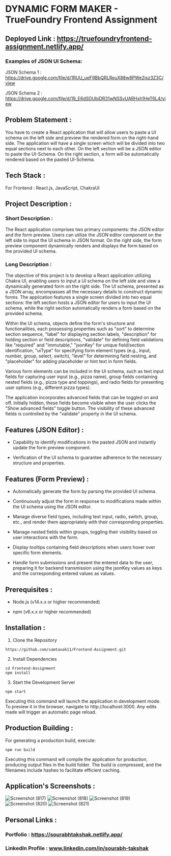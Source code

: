 # DYNAMIC FORM MAKER - TrueFoundry Frontend Assignment

## Deployed Link : https://truefoundryfrontend-assignment.netlify.app/

### Examples of JSON UI Schema:
JSON Schema 1 : https://drive.google.com/file/d/1RUU_ueF9BbQRLReuX88w8PWe2jsz3Z3C/view

JSON Schema 2 : https://drive.google.com/file/d/19_E6dSDUbiDR31wNSSvUARHxh1HeT6L4/view

## Problem Statement : 
You have to create a React application that will allow users to paste a UI schema on the left side and preview the rendered form on the right-hand side. The application will have a single screen which will be divided into two equal sections next to each other. On the left section will be a JSON editor to paste the UI-Schema. On the right section, a form will be automatically rendered based on the pasted UI-Schema.

## Tech Stack :
For Frontend : React.js, JavaScript, ChakraUI

## Project Description :
### Short Description :
The React application comprises two primary components: the JSON editor and the form preview. Users can utilize the JSON editor component on the left side to input the UI schema in JSON format. On the right side, the form preview component dynamically renders and displays the form based on the provided UI schema.
### Long Description :
The objective of this project is to develop a React application utilizing Chakra UI, enabling users to input a UI schema on the left side and view a dynamically generated form on the right side. The UI schema, presented as a JSON array, encompasses all the necessary details to construct dynamic forms. The application features a single screen divided into two equal sections: the left section hosts a JSON editor for users to input the UI schema, while the right section automatically renders a form based on the provided schema.

Within the UI schema, objects define the form's structure and functionalities, each possessing properties such as "sort" to determine section sequence, "label" for displaying section labels, "description" for holding section or field descriptions, "validate" for defining field validations like "required" and "immutable," "jsonKey" for unique field/section identification, "uiType" for specifying form element types (e.g., input, number, group, select, switch), "level" for determining field nesting, and "placeholder" for adding placeholder or hint text in form fields.

Various form elements can be included in the UI schema, such as text input fields for capturing user input (e.g., pizza name), group fields containing nested fields (e.g., pizza type and toppings), and radio fields for presenting user options (e.g., different pizza types).

The application incorporates advanced fields that can be toggled on and off. Initially hidden, these fields become visible when the user clicks the "Show advanced fields" toggle button. The visibility of these advanced fields is controlled by the "validate" property in the UI schema.

## Features (JSON Editor) :
- Capability to identify modifications in the pasted JSON and instantly update the form preview component.

- Verification of the UI schema to guarantee adherence to the necessary structure and properties.

## Features (Form Preview) :
- Automatically generate the form by parsing the provided UI schema.

- Continuously adjust the form in response to modifications made within the UI schema using the JSON editor.

- Manage diverse field types, including text input, radio, switch, group, etc., and render them appropriately with their corresponding properties.
  
- Manage nested fields within groups, toggling their visibility based on user interactions with the form.
  
- Display tooltips containing field descriptions when users hover over specific form elements.
  
- Handle form submissions and present the entered data to the user, preparing it for backend transmission using the jsonKey values as keys and the corresponding entered values as values.

## Prerequisites :
- Node.js (v14.x.x or higher recommended)
  
- npm (v6.x.x or higher recommended)

## Installation :
1. Clone the Repository
```
https://github.com/samtaxak11/Frontend-Assignment.git
```
2. Install Dependencies
```
cd Frontend-Assignment
npm install
```
3. Start the Development Server
```
npm start
```
Executing this command will launch the application in development mode. To preview it in the browser, navigate to http://localhost:3000. Any edits made will trigger an automatic page reload.

## Production Building :
For generating a production build, execute:
```
npm run build
```
Executing this command will compile the application for production, producing output files in the build folder. The build is compressed, and the filenames include hashes to facilitate efficient caching.

## Application's Screenshots :
![Screenshot (817)](https://github.com/samtaxak11/Frontend-Assignment/assets/97292068/1200caf7-af20-4453-bd52-277345f645df)
![Screenshot (818)](https://github.com/samtaxak11/Frontend-Assignment/assets/97292068/1166ee9f-526d-497d-8777-85f7a86154b8)
![Screenshot (819)](https://github.com/samtaxak11/Frontend-Assignment/assets/97292068/2ce14461-fe0b-4d6d-80ba-e2960a772b56)
![Screenshot (820)](https://github.com/samtaxak11/Frontend-Assignment/assets/97292068/a2e75f37-4239-412f-8234-f4494f7ac66c)
![Screenshot (821)](https://github.com/samtaxak11/Frontend-Assignment/assets/97292068/3e238ac6-9e54-43cd-a55a-da97ae98d428)

## Personal Links :
### Portfolio : https://sourabhtakshak.netlify.app/
### LinkedIn Profile : www.linkedin.com/in/sourabh-takshak

